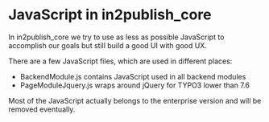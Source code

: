 # JavaScript in in2publish_core

In in2publish_core we try to use as less as possible JavaScript to accomplish our goals but still build a good UI with good UX.

There are a few JavaScript files, which are used in different places:

* BackendModule.js contains JavaScript used in all backend modules
* PageModuleJquery.js wraps around jQuery for TYPO3 lower than 7.6

Most of the JavaScript actually belongs to the enterprise version and will be removed eventually.
